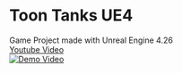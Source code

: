 # Toon Tanks UE4

Game Project made with Unreal Engine 4.26<br/>
[Youtube Video](https://www.youtube.com/watch?v=U5canFTyt8c)<br/>
[![Demo Video](https://i.ibb.co/vcc362P/U5can-FTyt8chd.jpg)](https://www.youtube.com/watch?v=U5canFTyt8c)
